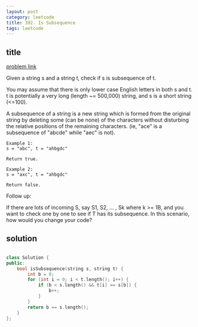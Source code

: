 ```yaml
---
layout: post
category: leetcode
title: 392. Is Subsequence
tags: leetcode
---
```


## title
[problem link](https://leetcode.com/problems/is-subsequence/description/)

Given a string s and a string t, check if s is subsequence of t.

You may assume that there is only lower case English letters in both s and t. t is potentially a very long (length ~= 500,000) string, and s is a short string (<=100).

A subsequence of a string is a new string which is formed from the original string by deleting some (can be none) of the characters without disturbing the relative positions of the remaining characters. (ie, "ace" is a subsequence of "abcde" while "aec" is not).
	
	Example 1:
	s = "abc", t = "ahbgdc"
	
	Return true.
	
	Example 2:
	s = "axc", t = "ahbgdc"
	
	Return false.

Follow up:

If there are lots of incoming S, say S1, S2, ... , Sk where k >= 1B, and you want to check one by one to see if T has its subsequence. In this scenario, how would you change your code?

## solution


```c++

class Solution {
public:
	bool isSubsequence(string s, string t) {
		int b = 0;
		for (int i = 0; i < t.length(); i++) {
			if (b < s.length() && t[i] == s[b]) {
				b++;
			}
		}
		return b == s.length();
	}
};
```
